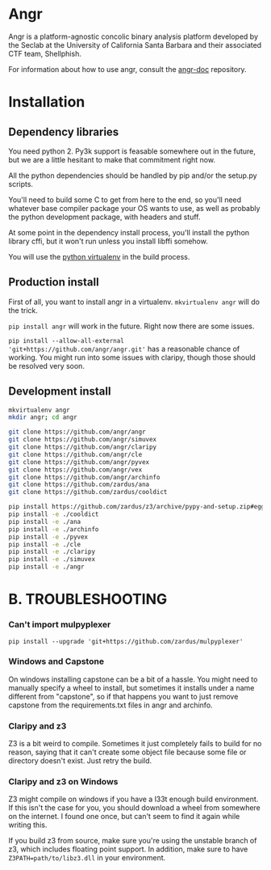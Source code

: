 Angr
====

Angr is a platform-agnostic concolic binary analysis platform developed by the
Seclab at the University of California Santa Barbara and their associated
CTF team, Shellphish.

For information about how to use angr, consult the
[angr-doc](https://github.com/angr/angr-doc) repository.

Installation
============

Dependency libraries
--------------------
You need python 2. Py3k support is feasable somewhere out in the future, but
we are a little hesitant to make that commitment right now.

All the python dependencies should be handled by pip and/or the setup.py scripts.

You'll need to build some C to get from here to the end, so you'll need whatever
base compiler package your OS wants to use, as well as probably the python
development package, with headers and stuff.

At some point in the dependency install process, you'll install the python
library cffi, but it won't run unless you install libffi somehow.

You will use the [python virtualenv](https://virtualenvwrapper.readthedocs.org/en/latest/)
in the build process.

Production install
------------------
First of all, you want to install angr in a virtualenv. `mkvirtualenv angr`
will do the trick.

`pip install angr` will work in the future. Right now there are some issues.

`pip install --allow-all-external 'git+https://github.com/angr/angr.git'` has a
reasonable chance of working. You might run into some issues with claripy, though
those should be resolved very soon.

Development install
-------------------
```bash
mkvirtualenv angr
mkdir angr; cd angr

git clone https://github.com/angr/angr
git clone https://github.com/angr/simuvex
git clone https://github.com/angr/claripy
git clone https://github.com/angr/cle
git clone https://github.com/angr/pyvex
git clone https://github.com/angr/vex
git clone https://github.com/angr/archinfo
git clone https://github.com/zardus/ana
git clone https://github.com/zardus/cooldict

pip install https://github.com/zardus/z3/archive/pypy-and-setup.zip#egg=z3
pip install -e ./cooldict
pip install -e ./ana
pip install -e ./archinfo
pip install -e ./pyvex
pip install -e ./cle
pip install -e ./claripy
pip install -e ./simuvex
pip install -e ./angr
```



B. TROUBLESHOOTING
==================

### Can't import mulpyplexer
`pip install --upgrade 'git+https://github.com/zardus/mulpyplexer'`

### Windows and Capstone
On windows installing capstone can be a bit of a hassle. You might need to
manually specify a wheel to install, but sometimes it installs under a name
different from "capstone", so if that happens you want to just remove capstone
from the requirements.txt files in angr and archinfo.

### Claripy and z3
Z3 is a bit weird to compile. Sometimes it just completely fails to build for
no reason, saying that it can't create some object file because some file or
directory doesn't exist. Just retry the build.

### Claripy and z3 on Windows
Z3 might compile on windows if you have a l33t enough build environment. If
this isn't the case for you, you should download a wheel from somewhere on the
internet. I found one once, but can't seem to find it again while writing this.

If you build z3 from source, make sure you're using the unstable branch of z3,
which includes floating point support. In addition, make sure to have
`Z3PATH=path/to/libz3.dll` in your environment.
